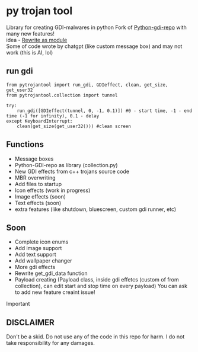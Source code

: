 # py trojan tool
Library for creating GDI-malwares in python
Fork of [Python-gdi-repo](https://github.com/Leo-Aqua/Python-gdi-repo/) with many new features!  
idea - [Rewrite as module](https://github.com/Leo-Aqua/Python-gdi-repo/discussions/5)  
Some of code wrote by chatgpt (like custom message box) and may not work (this is AI, lol)

## run gdi
```
from pytrojantool import run_gdi, GDIeffect, clean, get_size, get_user32
from pytrojantool.collection import tunnel

try:
    run_gdi([GDIeffect(tunnel, 0, -1, 0.1)]) #0 - start time, -1 - end time (-1 for infinity), 0.1 - delay
except KeyboardInterrupt:
    clean(get_size(get_user32())) #clean screen
```

## Functions
- Message boxes 
- Python-GDI-repo as library (collection.py)  
- New GDI effects from c++ trojans source code
- MBR overwriting
- Add files to startup
- Icon effects (work in progress)  
- Image effects (soon)  
- Text effects (soon)  
- extra features (like shutdown, bluescreen, custom gdi runner, etc)

## Soon
- Complete icon enums
- Add image support
- Add text support
- Add wallpaper changer
- More gdi effects
- Rewrite get_gdi_data function
- Payload creating (Payload class, inside gdi effetcs (custom of from collection), can edit start and stop time on every payload)
You can ask to add new feature creaint issue!

 > [!IMPORTANT]
> ## DISCLAIMER
> Don't be a skid. Do not use any of the code in this repo for harm.
> I do not take responsibility for any damages.
